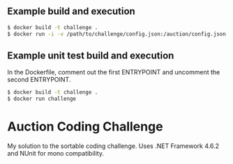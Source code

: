## Example build and execution

```bash
$ docker build -t challenge .
$ docker run -i -v /path/to/challenge/config.json:/auction/config.json challenge < /path/to/challenge/input.json
```

## Example unit test build and execution
In the Dockerfile, comment out the first ENTRYPOINT and uncomment the second ENTRYPOINT.

```bash
$ docker build -t challenge .
$ docker run challenge
```

# Auction Coding Challenge

My solution to the sortable coding challenge. Uses .NET Framework 4.6.2 and NUnit for mono compatibility.
